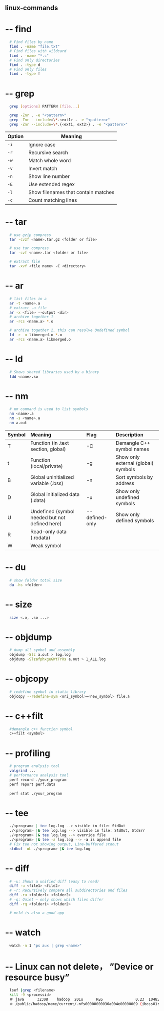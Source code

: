 ## linux-commands

# -- find
```bash
  # Find files by name
  find . -name "file.txt"
  # Find files with wildcard
  find . -name "*.c"
  # Find only directories
  find . -type d
  # Find only files
  find . -type f
```

# -- grep
```bash
  grep [options] PATTERN [file...]

  grep -Znr . -e "<pattern>"
  grep -Znr --include=\*.<ext1> . -e "<pattern>"
  grep -Znr --include=\*.{<ext1, ext2>} . -e "<pattern>"
```
| Option | Meaning                             |
| ------ | ----------------------------------- |
| `-i`   | Ignore case                         |
| `-r`   | Recursive search                    |
| `-w`   | Match whole word                    |
| `-v`   | Invert match                        |
| `-n`   | Show line number                    |
| `-E`   | Use extended regex                  |
| `-l`   | Show filenames that contain matches |
| `-c`   | Count matching lines                |


# -- tar
```bash
  # use gzip compress
  tar -cvzf <name>.tar.gz <folder or file>

  # use tar compress
  tar -cvf <name>.tar <folder or file>

  # extract file
  tar -xvf <file name> -C <directory>
```

# -- ar
```bash
  # list files in a
  ar -t <name>.a
  # extract .a file
  ar -x <file> --output <dir>
  # archive together 1
  ar -rcs <name.a> *.o

  # archive together 2, this can resolve Undefined symbol
  ld -r -o libmerged.o *.o
  ar -rcs <name.a> libmerged.o

```

# -- ld
```bash
  # Shows shared libraries used by a binary
  ldd <name>.so
```

# -- nm
```bash
  # nm command is used to list symbols
  nm <name>.a
  nm -s <name>.a
  nm a.out
```
|Symbol | Meaning                                        |Flag           |Description                          |
|:--|:--|:--|:--|
|T      |	Function (in .text section, global)            |-C             | Demangle C++ symbol names           |
|t      |	Function (local/private)                       |-g             | Show only external (global) symbols |
|B      |	Global uninitialized variable (.bss)           |-n             | Sort symbols by address             |
|D      |	Global initialized data (.data)                |-u             | Show only undefined symbols         |
|U      |	Undefined (symbol needed but not defined here) |--defined-only | Show only defined symbols           |
|R      |	Read-only data (.rodata)                       |
|W      |	Weak symbol                                    |


# -- du
```bash
  # show folder total size
  du -hs <folder>
```

# -- size
```bash
  size <.o, .so ...>
```

# -- objdump
```bash
  # dump all symbol and assembly
  objdump -Slz a.out > log.log
  objdump -SlzafphxgeGWtTrRs a.out > 1_ALL.log
```

# -- objcopy
```bash
  # redefine symbol in static library
  objcopy --redefine-sym <ori_symbol>=<new_symbol> file.a
```

# -- c++filt
```bash
  #demangle c++ function symbol
  c++filt <symbol> 
```

# -- profiling
```bash
  # program analysis tool
  valgrind ...
  # performance analysis tool
  perf record ./your_program
  perf report perf.data
  
  perf stat ./your_program
```
# -- tee
```bash
  ./<program> | tee log.log --> visible in file: StdOut
  ./<program> |& tee log.log --> visible in file: StdOut, StdErr
  ./<program> |& tee log.log --> override file
  ./<program> |& tee -a log.log --> -a is append file
  # Fix tee not showing output, Line-buffered stdout
  stdbuf -oL ./<program> |& tee log.log
```
# -- diff
```bash
  # -u: Shows a unified diff (easy to read)
  diff -u <file1> <file2>
  # -r: Recursively compare all subdirectories and files
  diff -ru <folder1> <folder2>
  # -q: Quiet — only shows which files differ
  diff -rq <folder1> <folder2>

  # meld is also a good app 
```

# -- watch
```bash
  watch -n 1 "ps aux | grep <name>"
```

# -- Linux can not delete， ”Device or resource busy”
```bash
  lsof |grep <filename>
  kill -9 <processid>
  ＃ java      32308    hadoop  201u      REG               0,23  1048576 57278542
  ＃ /public/hadoop/name/current/.nfs00000000036a004e00000009 (iboss01:/public)
```

